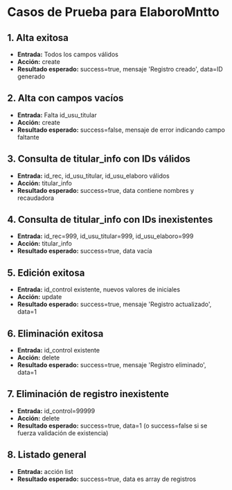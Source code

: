 # Casos de Prueba para ElaboroMntto

## 1. Alta exitosa
- **Entrada:** Todos los campos válidos
- **Acción:** create
- **Resultado esperado:** success=true, mensaje 'Registro creado', data=ID generado

## 2. Alta con campos vacíos
- **Entrada:** Falta id_usu_titular
- **Acción:** create
- **Resultado esperado:** success=false, mensaje de error indicando campo faltante

## 3. Consulta de titular_info con IDs válidos
- **Entrada:** id_rec, id_usu_titular, id_usu_elaboro válidos
- **Acción:** titular_info
- **Resultado esperado:** success=true, data contiene nombres y recaudadora

## 4. Consulta de titular_info con IDs inexistentes
- **Entrada:** id_rec=999, id_usu_titular=999, id_usu_elaboro=999
- **Acción:** titular_info
- **Resultado esperado:** success=true, data vacía

## 5. Edición exitosa
- **Entrada:** id_control existente, nuevos valores de iniciales
- **Acción:** update
- **Resultado esperado:** success=true, mensaje 'Registro actualizado', data=1

## 6. Eliminación exitosa
- **Entrada:** id_control existente
- **Acción:** delete
- **Resultado esperado:** success=true, mensaje 'Registro eliminado', data=1

## 7. Eliminación de registro inexistente
- **Entrada:** id_control=99999
- **Acción:** delete
- **Resultado esperado:** success=true, data=1 (o success=false si se fuerza validación de existencia)

## 8. Listado general
- **Entrada:** acción list
- **Resultado esperado:** success=true, data es array de registros
